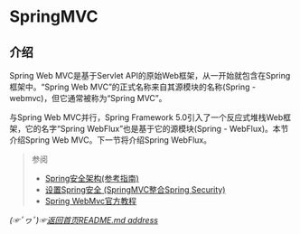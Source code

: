 # SpringMVC
## 介绍
Spring Web MVC是基于Servlet API的原始Web框架，从一开始就包含在Spring框架中。“Spring Web MVC”的正式名称来自其源模块的名称(Spring -webmvc)，但它通常被称为“Spring MVC”。

与Spring Web MVC并行，Spring Framework 5.0引入了一个反应式堆栈Web框架，它的名字“Spring WebFlux”也是基于它的源模块(Spring - WebFlux)。本节介绍Spring Web MVC。下一节将介绍Spring WebFlux。

> 参阅
> * [Spring安全架构(参考指南)](https://spring.io/guides/topicals/spring-security-architecture/)
> * [设置Spring安全 (SpringMVC整合Spring Security)](https://github.com/fredomli/java-standard/blob/main/docs/spring/security/创建一个不安全的Web应用.md)
> * [Spring WebMvc官方教程](https://docs.spring.io/spring-framework/docs/current/reference/html/web.html)

*(☞ﾟヮﾟ)☞[返回首页README.md address](https://github.com/fredomli/java-standard)*
